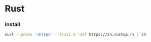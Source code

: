 # Rust

### install
```sh evaluate
curl --proto '=https' --tlsv1.2 -sSf https://sh.rustup.rs | sh
```

